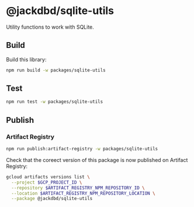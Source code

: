 # @jackdbd/sqlite-utils

Utility functions to work with SQLite.

## Build

Build this library:

```sh
npm run build -w packages/sqlite-utils
```

## Test

```sh
npm run test -w packages/sqlite-utils
```

## Publish

### Artifact Registry

```sh
npm run publish:artifact-registry -w packages/sqlite-utils
```

Check that the coreect version of this package is now published on Artifact Registry:

```sh
gcloud artifacts versions list \
  --project $GCP_PROJECT_ID \
  --repository $ARTIFACT_REGISTRY_NPM_REPOSITORY_ID \
  --location $ARTIFACT_REGISTRY_NPM_REPOSITORY_LOCATION \
  --package @jackdbd/sqlite-utils
```
